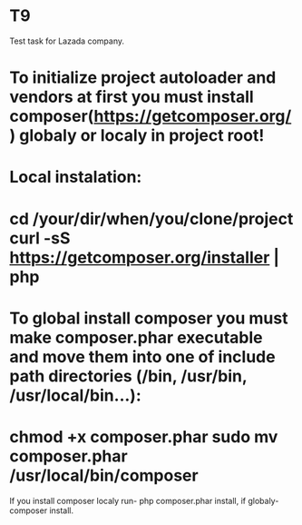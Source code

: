 T9
==

Test task for Lazada company.

To initialize project autoloader and vendors at first you must install composer(https://getcomposer.org/) globaly or localy in project root!
=
Local instalation:
=
cd /your/dir/when/you/clone/project
curl -sS https://getcomposer.org/installer | php
=
To global install composer you must make composer.phar executable and move them into one of include path directories (/bin, /usr/bin, /usr/local/bin...):
=
chmod +x composer.phar
sudo mv composer.phar /usr/local/bin/composer
=
If you install composer localy run- php composer.phar install, if globaly- composer install.
